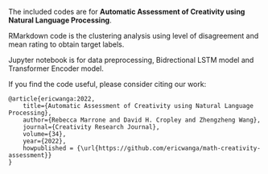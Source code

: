 The included codes are for **Automatic Assessment of Creativity using Natural Language Processing**.

RMarkdown code is the clustering analysis using level of disagreement and mean rating to obtain target labels.

Jupyter notebook is for data preprocessing, Bidrectional LSTM model and Transformer Encoder model.

If you find the code useful, please consider citing our work:

```
@article{ericwanga:2022,
    title={Automatic Assessment of Creativity using Natural Language Processing},
    author={Rebecca Marrone and David H. Cropley and Zhengzheng Wang},
    journal={Creativity Research Journal},
    volume={34},
    year={2022},
    howpublished = {\url{https://github.com/ericwanga/math-creativity-assessment}}
}
```
